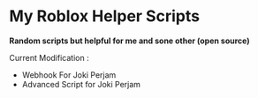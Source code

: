 # My Roblox Helper Scripts
**Random scripts but helpful for me and sone other (open source)**

Current Modification :
- Webhook For Joki Perjam
- Advanced Script for Joki Perjam
